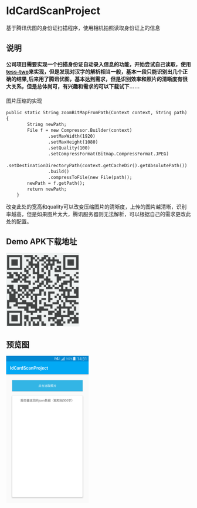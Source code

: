# IdCardScanProject
基于腾讯优图的身份证扫描程序，使用相机拍照读取身份证上的信息

## 说明

#### 公司项目需要实现一个扫描身份证自动录入信息的功能，开始尝试自己读取，使用[tess-two](https://github.com/rmtheis/tess-two)来实现，但是发现对汉字的解析相当一般，基本一段只能识别出几个正确的结果,后来用了腾讯优图，基本达到需求，但是识别效率和照片的清晰度有很大关系，但是总体尚可，有兴趣和需求的可以下载试下......


图片压缩的实现
```
public static String zoomBitMapFromPath(Context context, String path) {
        String newPath;
        File f = new Compressor.Builder(context)
                .setMaxWidth(1920)
                .setMaxHeight(1080)
                .setQuality(100)
                .setCompressFormat(Bitmap.CompressFormat.JPEG)
                .setDestinationDirectoryPath(context.getCacheDir().getAbsolutePath())
                .build()
                .compressToFile(new File(path));
        newPath = f.getPath();
        return newPath;
    }
```
改变此处的宽高和quality可以改变压缩图片的清晰度，上传的图片越清晰，识别率越高，但是如果图片太大，腾讯服务器则无法解析，可以根据自己的需求更改此处的配置。

## Demo APK下载地址

<img src="screenshoot/download.png"  width="200" height="200" />

## 预览图

<img src="screenshoot/Screenshoot.png"  width="225" height="400" />
